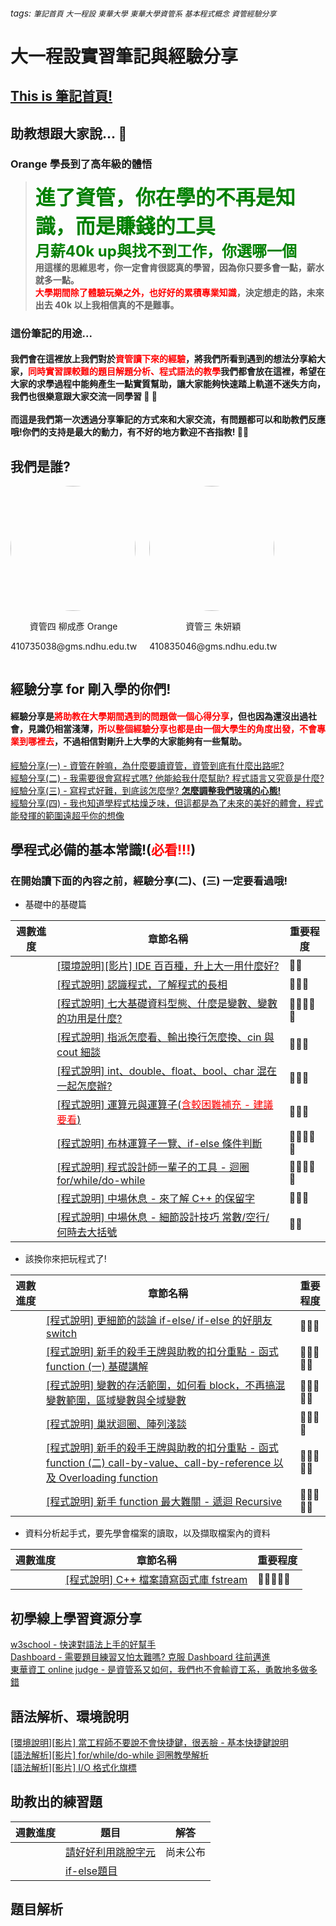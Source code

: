 ###### tags: `筆記首頁` `大一程設` `東華大學` `東華大學資管系` `基本程式概念` `資管經驗分享`

大一程設實習筆記與經驗分享
===

## [This is 筆記首頁!](https://hackmd.io/-x9_JKnPRDOWoAq6VhguHg)

## 助教想跟大家說... :shushing_face:

### Orange 學長到了高年級的體悟
> <span style="color:green;font-size:32px">**進了資管，你在學的不再是知識，而是賺錢的工具**</span>  
> <span style="color:green;font-size:24px;text-align:center">**月薪40k up與找不到工作，你選哪一個**</span>  
> **用這樣的思維思考，你一定會肯很認真的學習，因為你只要多會一點，薪水就多一點。**  
> **<span style="color:red">大學期間除了體驗玩樂之外，也好好的累積專業知識</span>，決定想走的路，未來出去 40k 以上我相信真的不是難事。**

### 這份筆記的用途...
#### 我們會在這裡放上我們對於<span style="color:red">資管讀下來的經驗</span>，將我們所看到遇到的想法分享給大家，<span style="color:red">同時實習課較難的題目解題分析、程式語法的教學</span>我們都會放在這裡，希望在大家的求學過程中能夠產生一點實質幫助，讓大家能夠快速踏上軌道不迷失方向，我們也很樂意跟大家交流一同學習 :eyes:  :eyes: <br><br> 而這是我們第一次透過分享筆記的方式來和大家交流，有問題都可以和助教們反應哦!你們的支持是最大的動力，有不好的地方歡迎不吝指教! :ok_woman: 

## 我們是誰?

<div style="position:relative">
    <div style="display:flex;">
        <div style="margin-right:20px;">
            <img src="https://i.imgur.com/ypdjX4X.jpg" width="200px" style="border-radius:100px">            
            <p style="text-align:center">資管四 柳成彥 Orange </p>
            <p>410735038@gms.ndhu.edu.tw</p>
        </div>
        <div> 
            <img src="https://i.imgur.com/JTzY0lS.png" width="200px" style="border-radius:100px">
            <p style="text-align:center">資管三 朱妍穎 </p>
            <p>410835046@gms.ndhu.edu.tw</p>
        </div>
    </div>
</div>

<!-- 聊天室搬家在下面 -->

## 經驗分享 for 剛入學的你們!
####  經驗分享是<span style="color:red">將助教在大學期間遇到的問題做一個心得分享</span>，但也因為還沒出過社會，見識仍相當淺薄，<span style="color:red">所以整個經驗分享也都是由一個大學生的角度出發，不會專業到哪裡去</span>，不過相信對剛升上大學的大家能夠有一些幫助。
[經驗分享(一) - 資管在幹嘛，為什麼要讀資管，資管到底有什麼出路呢?](https://hackmd.io/@ndhu-programming-2021/S1hBZksMY)  
[經驗分享(二) - 我需要很會寫程式嗎? 他能給我什麼幫助? 程式語言又究竟是什麼?]()  
[經驗分享(三) - 寫程式好難，到底該怎麼學? **怎麼調整我們玻璃的心態!**]()  
[經驗分享(四) - 我也知道學程式枯燥乏味，但這都是為了未來的美好的體會，程式能發揮的範圍遠超乎你的想像]()  

## 學程式必備的基本常識!(<span style="color:red">必看!!!</span>)
### 在開始讀下面的內容之前，經驗分享(二)、(三) 一定要看過哦!

* 基礎中的基礎篇

| 週數進度 | 章節名稱 | 重要程度 |
| -------- | -------- | -------- |
||[[環境說明][影片] IDE 百百種，升上大一用什麼好?]()| :star2::star2:  |
||[[程式說明] 認識程式，了解程式的長相](https://hackmd.io/@ndhu-programming-2021/S1d7bQoMF)| :star2::star2::star2:  |
||[[程式說明] 七大基礎資料型態、什麼是變數、變數的功用是什麼?](https://hackmd.io/@ndhu-programming-2021/B1cH6m3zY)|:star2::star2::star2::star2::star2: |
||[[程式說明] 指派怎麼看、輸出換行怎麼換、cin 與 cout 細談](https://hackmd.io/@ndhu-programming-2021/SJnG4vpGt)|:star2::star2::star2:|
||[[程式說明] int、double、float、bool、char 混在一起怎麼辦?](https://hackmd.io/@ndhu-programming-2021/SkJTvaCMF)| :star2::star2::star2: |
||[[程式說明] 運算元與運算子(<span style="color:red">含較困難補充 - 建議要看</span>)](https://hackmd.io/@ndhu-programming-2021/HJoUdGx7F)|:star2::star2::star2: |
||[[程式說明] 布林運算子一覽、if-else 條件判斷](https://hackmd.io/@ndhu-programming-2021/HkfCiWizF)|:star2::star2::star2::star2::star2: |
||[[程式說明] 程式設計師一輩子的工具 - 迴圈 for/while/do-while](https://hackmd.io/wvtiPDW_SMGweRUGZ-lM4Q) |:star2::star2::star2::star2::star2: |
||[[程式說明] 中場休息 - 來了解 C++ 的保留字](https://hackmd.io/@ndhu-programming-2021/SJasuPZ7F)|:star2::star2::star2: |
||[[程式說明] 中場休息 - 細節設計技巧 常數/空行/何時去大括號]()|:star2::star2: |

* 該換你來把玩程式了!

| 週數進度 | 章節名稱 | 重要程度 |
| -------- | -------- | -------- |
||[[程式說明] 更細節的談論 if-else/ if-else 的好朋友 switch](https://hackmd.io/@ndhu-programming-2021/r1DHrOHXt)|:star2::star2::star2: |
||[[程式說明] 新手的殺手王牌與助教的扣分重點 - 函式function (一) 基礎講解](https://hackmd.io/@ndhu-programming-2021/SyT-psrXY)|:star2::star2::star2::star2::star2: |
||[[程式說明] 變數的存活範圍，如何看 block，不再搞混變數範圍，區域變數與全域變數]()|:star2::star2::star2::star2::star2: |
||[[程式說明] 巢狀迴圈、陣列淺談]()|:star2::star2::star2::star2: |
||[[程式說明] 新手的殺手王牌與助教的扣分重點 - 函式function (二) call-by-value、call-by-reference 以及 Overloading function]()|:star2::star2::star2::star2::star2: |
||[[程式說明] 新手 function 最大難關 - 遞迴 Recursive]()|:star2::star2::star2::star2::star2: |

* 資料分析起手式，要先學會檔案的讀取，以及擷取檔案內的資料

| 週數進度 | 章節名稱 | 重要程度 |
| -------- | -------- | -------- |
||[[程式說明] C++ 檔案讀寫函式庫 fstream]()|:star2::star2::star2::star2::star2: |

## 初學線上學習資源分享

[w3school - 快速對語法上手的好幫手](https://www.w3schools.com/cpp/default.asp)  
[Dashboard - 需要題目練習又怕太難嗎? 克服 Dashboard 往前邁進](https://www.hackerrank.com/domains/cpp)  
[東華資工 online judge - 是資管系又如何，我們也不會輸資工系，勇敢地多做多錯](http://134.208.3.66/problems)  

## 語法解析、環境說明

[[環境說明][影片] 當工程師不要說不會快捷鍵，很丟臉 - 基本快捷鍵說明]()  
[[語法解析][影片] for/while/do-while 迴圈教學解析]()  
[[語法解析][影片] I/O 格式化旗標]()  


## 助教出的練習題
| 週數進度 | 題目 | 解答 |
| -------- | -------- | ------- | 
||[請好好利用跳脫字元](https://hackmd.io/5mTQRV3GSlqzWSml6YfK4Q)|尚未公布|
||[if-else題目](https://hackmd.io/q_lIzQbLTiCLYN9aLEUEBA)||

## 題目解析




